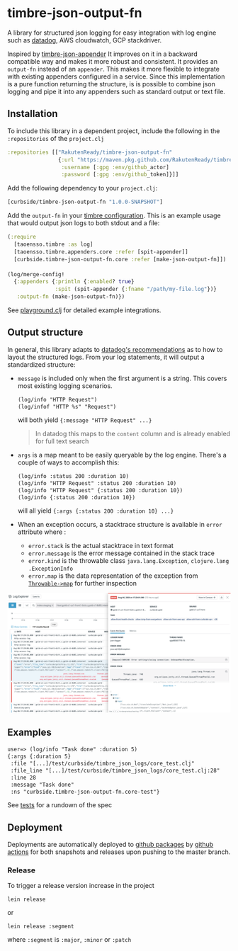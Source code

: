 # timbre-json-output-fn

A library for structured json logging for easy integration with log
 engine such as [datadog](https://docs.datadoghq.com/logs/log_collection/?tab=http#send-your-application-logs-in-json), AWS cloudwatch, GCP stackdriver. 
 
 Inspired
 by [timbre-json-appender](https://github.com/viesti/timbre-json-appender)
It improves on it in a backward compatible way and makes it more robust and
  consistent. It provides an `output-fn` instead of an `appender`. This
  makes it more flexible to integrate with existing appenders configured in a
    service. Since this implementation is a pure function returning the
 structure, is is possible to combine json logging and pipe it into any
 appenders such as standard output or text file.
 
## Installation

To include this library in a dependent project, include the following in the
 `:repositories` of the `project.clj`

```clojure
:repositories [["RakutenReady/timbre-json-output-fn"
                {:url "https://maven.pkg.github.com/RakutenReady/timbre-json-output-fn"
                 :username [:gpg :env/github_actor]
                 :password [:gpg :env/github_token]}]]
``` 

Add the following dependency to your `project.clj`:

```clojure
[curbside/timbre-json-output-fn "1.0.0-SNAPSHOT"]
```

Add the `output-fn` in your 
[timbre configuration](https://github.com/ptaoussanis/timbre#configuration). 
This is an example usage that would output json logs to both stdout and a file:

```clojure
(:require
  [taoensso.timbre :as log]
  [taoensso.timbre.appenders.core :refer [spit-appender]]
  [curbside.timbre-json-output-fn.core :refer [make-json-output-fn]])

(log/merge-config!
  {:appenders {:println {:enabled? true}
               :spit (spit-appender {:fname "/path/my-file.log"})}
   :output-fn (make-json-output-fn)})
```

See [playground.clj](dev/playground.clj) for detailed example integrations.

## Output structure
In general, this library adapts to 
[datadog's recommendations](https://docs.datadoghq.com/logs/log_collection/?tab=http#how-to-get-the-most-of-your-application-logs) as to how to
 layout the structured logs. From your log statements, it will output a
  standardized structure:
 - `message` is included only when the first argument is a string. 
  This covers most existing logging scenarios.
   ```
   (log/info "HTTP Request")
   (log/infof "HTTP %s" "Request")
   ```  
    will both yield `{:message "HTTP Request" ...}`
     > In datadog this maps to the `content` column and is already enabled
     for full text search
   
 - `args` is a map meant to be easily queryable by the log engine. There's a
  couple of ways to accomplish this: 
   ```
   (log/info :status 200 :duration 10)
   (log/info "HTTP Request" :status 200 :duration 10)
   (log/info "HTTP Request" {:status 200 :duration 10})
   (log/info {:status 200 :duration 10})
   ```
   will all yield `{:args {:status 200 :duration 10} ...}`
    
 - When an exception occurs, a stacktrace structure is available in `error` 
 attribute where :
   - `error.stack` is the actual stacktrace in text format
   - `error.message` is the error message contained in the stack trace
   - `error.kind` is the throwable class `java.lang.Exception`, `clojure.lang
   .ExceptionInfo`
   - `error.map` is the data representation of the exception from 
   [`Throwable->map`](https://clojuredocs.org/clojure.core/Throwable-%3Emap)
   for further inspection

![error logs](doc/error_log.png)

## Examples

```
user=> (log/info "Task done" :duration 5)
{:args {:duration 5}
 :file "[...]/test/curbside/timbre_json_logs/core_test.clj"
 :file_line "[...]/test/curbside/timbre_json_logs/core_test.clj:28"
 :line 28
 :message "Task done"
 :ns "curbside.timbre-json-output-fn.core-test"}
```

See [tests](test/curbside/timbre_json_output_fn) for a rundown of the spec

## Deployment

Deployments are automatically deployed to 
[github packages](https://github.com/curbside/timbre-json-output-fn/packages) by 
[github actions](.github/workflows/deploy.yml) for both snapshots and
 releases upon pushing to the master branch.
 
### Release

To trigger a release version increase in the project
```
lein release
```
or 
```
lein release :segment
```
where `:segment` is `:major`, `:minor` or `:patch`

